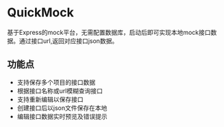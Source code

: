 # QuickMock
基于Express的mock平台，无需配置数据库，启动后即可实现本地mock接口数据。通过接口url,返回对应接口json数据。


## 功能点
* 支持保存多个项目的接口数据
* 根据接口名称或url模糊查询接口
* 支持重新编辑以保存接口
* 创建接口后以json文件保存在本地
* 编辑接口数据实时预览及错误提示
